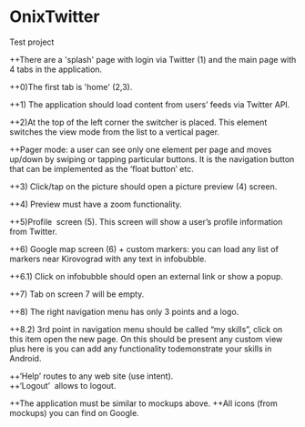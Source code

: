 # OnixTwitter
Test project

++There are a 'splash' page with login via Twitter (1) and the main page with 4 tabs in the application. 

++0)The first tab is 'home' (2,3).

++1) The application should load content from users’ feeds via Twitter API.  

++2)At the top of the left corner the switcher is placed. This element switches the view mode from 
the list to a vertical pager.  

++Pager mode: a user can see only one element per page and moves up/down by swiping or 
tapping particular buttons. It is the navigation button that can be implemented as the ‘float 
button’ etc.  


++3) Click/tap on the picture should open a picture preview (4) screen. 

++4) Preview must have a zoom functionality.  

++5)Profile ­ screen (5). This screen will show a user’s profile information from Twitter.  


++6) Google map screen (6) + custom markers: you can load any list of markers near Kirovograd with any text in infobubble.

++6.1) Click on infobubble should open an external link or show a pop­up.  

++7) Tab on screen 7 will be empty.  

++8) The right navigation menu has only 3 points and a logo.
  
++8.2) 3rd point in navigation menu should be called “my skills”, click on this item open the new page. 
On this should be present any custom view plus here is you can add any functionality todemonstrate your skills in Android. 


++‘Help’ routes to any web site (use intent).  
++‘Logout’ ­ allows to logout. 

++The application must be similar to mockups above. 
++All icons (from mockups) you can find on Google. 
   
